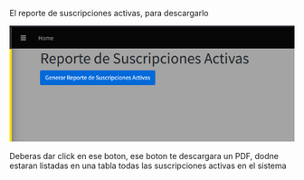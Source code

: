 El reporte de suscripciones activas, para descargarlo

![sa1](images/sa_1.png)

Deberas dar click en ese boton, ese boton te descargara un PDF, dodne estaran listadas en una tabla todas las suscripciones activas en el sistema
